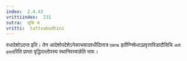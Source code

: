 ```yaml
---
index:  2.4.43
vrittiindex:  231
sutra:  लुङि च
vritti:  tattvabodhini 
---
```


वधादेशोऽदन्त इति। तेन आदेशोपदेशेऽनेकाच्त्वादवधीदित्यत्र `एकाचः` इतीण्निषेधाऽप्रवृत्ताविडादौसिचि `अतो हलादे`रिति प्राप्ता वृद्धिरल्लोपस्य स्थानिवत्त्वान्नेति भावः।

